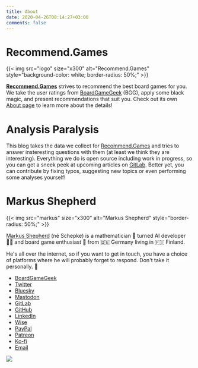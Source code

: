 ```yaml
---
title: About
date: 2020-04-26T08:14:27+03:00
comments: false
---
```


# Recommend.Games

{{< img src="logo" size="x300" alt="Recommend.Games" style="background-color: white; border-radius: 50%;" >}}

[**Recommend.Games**](https://recommend.games/) strives to recommend the best board games for you. We take the user ratings from [BoardGameGeek](https://boardgamegeek.com/) (BGG), apply some black magic, and present recommendations that suit you. Check out its own [About page](https://recommend.games/#/about) to learn more about the details!


# Analysis Paralysis

This blog takes the data we collect for [Recommend.Games](https://recommend.games/) and tries to answer insteresting questions with them (at least we think they are interesting). Everything we do is open source including work in progress, so you can get a sneek peek at upcoming articles on [GitLab](https://gitlab.com/recommend.games/blog). Better yet, you can contribute by fixing typos, suggesting new topics or even performing some analyses yourself!


# Markus Shepherd

{{< img src="markus" size="x300" alt="Markus Shepherd" style="border-radius: 50%;" >}}

[Markus Shepherd](https://riemannhypothesis.info/about/me/) (né Schepke) is a mathematician 🧮 turned AI developer 👨‍🔬 and board game enthusiast 🎲 from 🇩🇪 Germany living in 🇫🇮 Finland.

He's all over the internet, so if you want to get in touch, you have a choice of platforms where he will probably forget to respond. Don't take it personally. 🤷

- [BoardGameGeek](https://boardgamegeek.com/user/Markus%20Shepherd)
- [Twitter](https://twitter.com/MarkusRShepherd)
- [Bluesky](https://bsky.app/profile/markus.recommend.games)
- [Mastodon](https://tabletop.social/@markus)
- [GitLab](https://gitlab.com/mshepherd)
- [GitHub](https://github.com/MarkusShepherd)
- [LinkedIn](https://www.linkedin.com/in/markusschepke)
- [Wise](https://wise.com/pay/me/markuss1)
- [PayPal](https://paypal.me/mschepke)
- [Patreon](https://patreon.com/mshepherd)
- [Ko-fi](https://ko-fi.com/mshepherd)
- [Email](mailto:markus@recommend.games)

<img src="https://boardgamegeek.com/jswidget.php?username=Markus%20Shepherd&numitems=10&header=1&text=title&images=medium&show=recentplays&imagesonly=1&imagepos=center&inline=1&domains%5B%5D=boardgame&imagewidget=1" />

